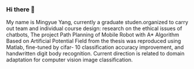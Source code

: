 ### Hi there 👋


My name is Mingyue Yang, currently a graduate studen.organized to carry out team and individual course design: research on the ethical issues of chatbots, The project Path Planning of Mobile Robot with A* Algorithm Based on Artificial Potential Field from the thesis was reproduced using Matlab, fine-tuned by cifar- 10 classification accuracy improvement, and handwritten digit body recognition. Current direction is related to domain adaptation for computer vision image classification.

